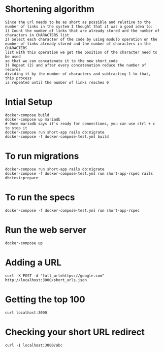 # Shortening algorithm

    Since the url needs to be as short as possible and relative to the
    number of links in the system I thought that it was a good idea to:
    1) Count the number of links that are already stored and the number of
    characters in CHARACTERS list
    2) Select each character of the code by using modulo operation on the
    number of links already stored and the number of characters in the CHARACTERS
    list with this operation we get the position of the character need to be used
    so that we can concatenate it to the new short_code
    3) Repeat (2) and after every concatenation reduce the number of records
    dividing it by the number of characters and subtracting 1 to that, this process
    is repeated until the number of links reaches 0 

# Intial Setup

    docker-compose build
    docker-compose up mariadb
    # Once mariadb says it's ready for connections, you can use ctrl + c to stop it
    docker-compose run short-app rails db:migrate
    docker-compose -f docker-compose-test.yml build

# To run migrations

    docker-compose run short-app rails db:migrate
    docker-compose -f docker-compose-test.yml run short-app-rspec rails db:test:prepare

# To run the specs

    docker-compose -f docker-compose-test.yml run short-app-rspec

# Run the web server

    docker-compose up

# Adding a URL

    curl -X POST -d "full_url=https://google.com" http://localhost:3000/short_urls.json

# Getting the top 100

    curl localhost:3000

# Checking your short URL redirect

    curl -I localhost:3000/abc

